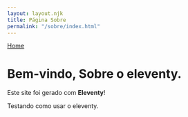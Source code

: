 ```yaml
---
layout: layout.njk
title: Página Sobre
permalink: "/sobre/index.html"
---
```


<nav>
    <a href="/" data-link>Home</a>
</nav>

# Bem-vindo, Sobre o eleventy.
Este site foi gerado com **Eleventy**!

Testando como usar o eleventy.
